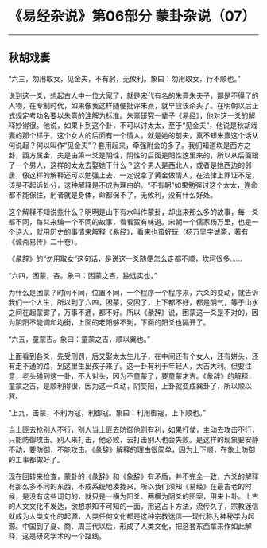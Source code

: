 # 《易经杂说》第06部分 蒙卦杂说（07）

------

## 秋胡戏妻

“六三，勿用取女，见金夫，不有躬，无攸利。象曰：勿用取女，行不顺也。”

说到这一爻，想起古人中一位大家了，就是宋代有名的朱熹朱夫子，那是不得了的人物，在专制时代，如果像我这样随便批评朱熹，就早应该杀头了。在明朝以后正式规定考功名要以朱熹的注解为标准。朱熹研究一辈子《易经》，他对这一爻的解释妙得很。他说，如果卜到这个卦，不可以讨太太，至于“见金夫”，他说是秋胡戏妻的那个样子，这个女人的后面有一个情人，就是她的前夫，真不知朱熹这个话从何说起？何以叫作“见金夫”？套用起来，牵强附会的多了。我们知道坎是西方之卦，西方属金，夫是由第一爻是阴性，阴性的后面是阳性这里来的，所以从后面跟了一个男人，这样的太太去娶她干什么？这个男人是西北人，或者是她西边的邻居，像这样的解释还可以勉强上去，一定说拿了黄金做情人，在法律上罪证不足，该是不起诉处分，这种解释是不成为理由的。“不有躬”如果勉强讨这个太太，连命都不能保住，躬者就是身体，命都保不了，无攸利，没有什么好处。

这个解释不知说些什么？明明是山下有水叫作蒙卦，却出来那么多的故事，每一爻都不同，每爻来编一个不同的故事，看看蛮有味道。宋朝一个儒家杨万里，也是一个诗人，就用历史的事情来解释《易经》，看来也蛮好玩（杨万里字诚斋，著有《诚斋易传》二十卷）。

《彖辞》的“勿用取女”这句话，是说这一爻随便怎么走都不顺，坎坷很多……

“六四，困蒙，吝。象曰：困蒙之吝，独远实也。”

为什么是困蒙？时间不同，位置不同，一个程序一个程序来，六爻的变动，就告诉我们一个人生，所以到了六四，困蒙，受困了，上下都不好，都是阴气，等于山水之间在起蒙雾了，万事不通，都不好。所以《彖辞》说，困蒙这一爻是不对的，因为阴阳不能调和均衡，上面的老阳够不到，下面的阳爻也隔开了。

“六五，童蒙吉。象曰：童蒙之吉，顺以巽也。”

上面看到各爻，先受刑罚，后又娶太太生儿子，在中间还有个女人，还有姘头，还有走不通的路，到这里生出孩子来了。这一卦有利于年轻人，大吉大利。但要注意，老头碰到这一卦，不大对头，因为不童蒙了，要童蒙才吉。《彖辞》的解释，童蒙之吉，是顺利得很，因为这一爻动，阴变阳，上卦就变成巽卦了，所以顺以巽。

“上九，击蒙，不利为寇，利御寇。象曰：利用御寇，上下顺也。”

当土匪去抢别人不行，别人当土匪去防御他则有利，如果打仗，主动去攻击不行，只能防御攻击。别人来打击，他必败，去打击别人也会失败。是这样的现象要安静不动，要防御，不能攻击。《彖辞》解释的理由很简单，因为上下顺，在象上防御的工事都做好了。

现在回转来检查，蒙卦的《彖辞》和《象辞》有矛盾，并不完全一致，六爻的解释有那么多不同的东西，不成系统地凑拢来，所以我们须知《易经》在最古老的时候，是没有这些词句的，就只是一横为阳爻、两横为阴爻的图案，用来卜卦。上古的人文文化不发达，欲想求知不可知的一面，用这占卜方法，流传久了，宗教迷信就成为人类文化的起源，人类任何文化都是这种宗教迷信──现代称为神秘学为起源。中国到了夏、商、周三代以后，形成了人类文化，把这套东西拿来作如此解释，这是研究学术的一个路线。